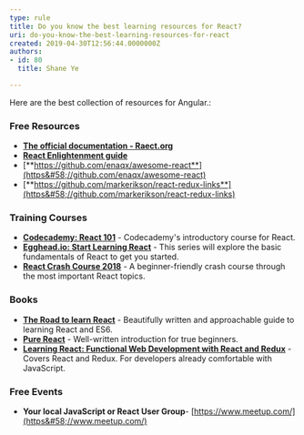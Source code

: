 ```yaml
---
type: rule
title: Do you know the best learning resources for React?
uri: do-you-know-the-best-learning-resources-for-react
created: 2019-04-30T12:56:44.0000000Z
authors:
- id: 80
  title: Shane Ye

---
```


 ​Here are the best collection of resources for Angular.:
 
### Free Resources


- [**The official documentation - Raect.org**](https&#58;//reactjs.org/docs/getting-started.html)
- [**React Enlightenment guide**](https&#58;//www.reactenlightenment.com/)
- [**https://github.com/enaqx/awesome-react**](https&#58;//github.com/enaqx/awesome-react)
- [**https://github.com/markerikson/react-redux-links**](https&#58;//github.com/markerikson/react-redux-links)


### Training Courses​ 

- [**Codecademy: React 101**](https&#58;//www.codecademy.com/learn/react-101) - Codecademy's introductory course for React.
- [**Egghead.io: Start Learning React**](https&#58;//egghead.io/courses/start-learning-react) - This series will explore the basic fundamentals of React to get you started.
- [**React Crash Course 2018**](https&#58;//www.youtube.com/watch?v=Ke90Tje7VS0) - A beginner-friendly crash course through the most important React topics.


### Book​​​s

- [**The Road to learn React**](https&#58;//www.amazon.com/gp/product/172004399X) - Beautifully written and approachable guide to learning React and ES6.
- [**Pure React**](https&#58;//daveceddia.com/pure-react/) - Well-written introduction for true beginners.
- [**Learning React: Functional Web Development with React and Redux**](https&#58;//www.amazon.com/gp/product/1491954620) - Covers React and Redux. For developers already comfortable with JavaScript.


### Free Events​ 

- **Your local JavaScript or React User Group**- [https://www.meetup.com/](https&#58;//www.meetup.com/)​


